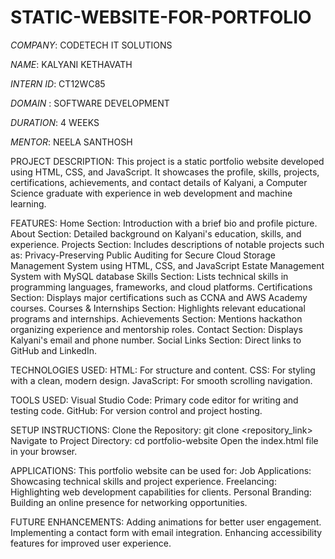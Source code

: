 # STATIC-WEBSITE-FOR-PORTFOLIO
*COMPANY*: CODETECH IT SOLUTIONS

*NAME*: KALYANI KETHAVATH

*INTERN ID*: CT12WC85

*DOMAIN* : SOFTWARE DEVELOPMENT

*DURATION*: 4 WEEKS

*MENTOR*: NEELA SANTHOSH

PROJECT DESCRIPTION:
This project is a static portfolio website developed using HTML, CSS, and JavaScript. It showcases the profile, skills, projects, certifications, achievements, and contact details of Kalyani, a Computer Science graduate with experience in web development and machine learning.

FEATURES:
Home Section: Introduction with a brief bio and profile picture.
About Section: Detailed background on Kalyani's education, skills, and experience.
Projects Section: Includes descriptions of notable projects such as:
Privacy-Preserving Public Auditing for Secure Cloud Storage
Management System using HTML, CSS, and JavaScript
Estate Management System with MySQL database
Skills Section: Lists technical skills in programming languages, frameworks, and cloud platforms.
Certifications Section: Displays major certifications such as CCNA and AWS Academy courses.
Courses & Internships Section: Highlights relevant educational programs and internships.
Achievements Section: Mentions hackathon organizing experience and mentorship roles.
Contact Section: Displays Kalyani's email and phone number.
Social Links Section: Direct links to GitHub and LinkedIn.

TECHNOLOGIES USED:
HTML: For structure and content.
CSS: For styling with a clean, modern design.
JavaScript: For smooth scrolling navigation.

TOOLS USED:
Visual Studio Code: Primary code editor for writing and testing code.
GitHub: For version control and project hosting.

SETUP INSTRUCTIONS:
Clone the Repository:
git clone <repository_link>
Navigate to Project Directory:
cd portfolio-website
Open the index.html file in your browser.

APPLICATIONS:
This portfolio website can be used for:
Job Applications: Showcasing technical skills and project experience.
Freelancing: Highlighting web development capabilities for clients.
Personal Branding: Building an online presence for networking opportunities.

FUTURE ENHANCEMENTS:
Adding animations for better user engagement.
Implementing a contact form with email integration.
Enhancing accessibility features for improved user experience.



